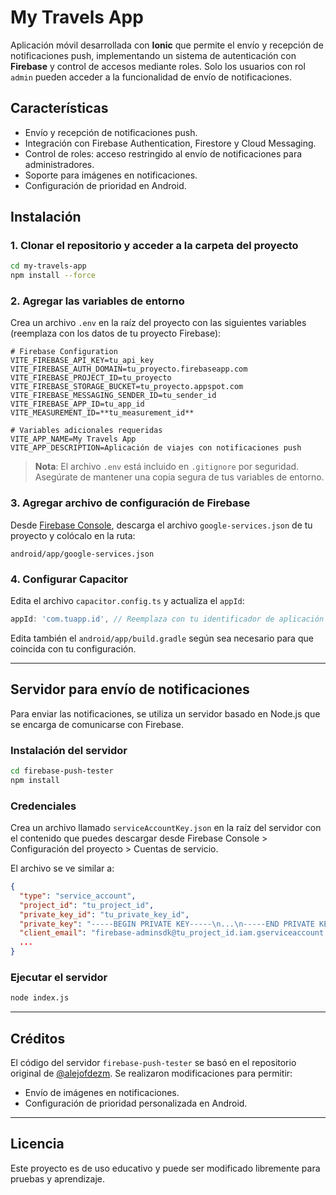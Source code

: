 # My Travels App

Aplicación móvil desarrollada con **Ionic** que permite el envío y recepción de notificaciones push, implementando un sistema de autenticación con **Firebase** y control de accesos mediante roles. Solo los usuarios con rol `admin` pueden acceder a la funcionalidad de envío de notificaciones.

## Características

- Envío y recepción de notificaciones push.
- Integración con Firebase Authentication, Firestore y Cloud Messaging.
- Control de roles: acceso restringido al envío de notificaciones para administradores.
- Soporte para imágenes en notificaciones.
- Configuración de prioridad en Android.

## Instalación

### 1. Clonar el repositorio y acceder a la carpeta del proyecto

```bash
cd my-travels-app
npm install --force
```

### 2. Agregar las variables de entorno

Crea un archivo `.env` en la raíz del proyecto con las siguientes variables (reemplaza con los datos de tu proyecto Firebase):

```**env**
# Firebase Configuration
VITE_FIREBASE_API_KEY=tu_api_key
VITE_FIREBASE_AUTH_DOMAIN=tu_proyecto.firebaseapp.com
VITE_FIREBASE_PROJECT_ID=tu_proyecto
VITE_FIREBASE_STORAGE_BUCKET=tu_proyecto.appspot.com
VITE_FIREBASE_MESSAGING_SENDER_ID=tu_sender_id
VITE_FIREBASE_APP_ID=tu_app_id
VITE_MEASUREMENT_ID=**tu_measurement_id**

# Variables adicionales requeridas
VITE_APP_NAME=My Travels App
VITE_APP_DESCRIPTION=Aplicación de viajes con notificaciones push
```

> **Nota**: El archivo `.env` está incluido en `.gitignore` por seguridad. Asegúrate de mantener una copia segura de tus variables de entorno.

### 3. Agregar archivo de configuración de Firebase

Desde [Firebase Console](https://console.firebase.google.com/), descarga el archivo `google-services.json` de tu proyecto y colócalo en la ruta:

```
android/app/google-services.json
```

### 4. Configurar Capacitor

Edita el archivo `capacitor.config.ts` y actualiza el `appId`:

```ts
appId: 'com.tuapp.id', // Reemplaza con tu identificador de aplicación
```

Edita también el `android/app/build.gradle` según sea necesario para que coincida con tu configuración.

---

## Servidor para envío de notificaciones

Para enviar las notificaciones, se utiliza un servidor basado en Node.js que se encarga de comunicarse con Firebase.

### Instalación del servidor

```bash
cd firebase-push-tester
npm install
```

### Credenciales

Crea un archivo llamado `serviceAccountKey.json` en la raíz del servidor con el contenido que puedes descargar desde Firebase Console > Configuración del proyecto > Cuentas de servicio.

El archivo se ve similar a:

```json
{
  "type": "service_account",
  "project_id": "tu_project_id",
  "private_key_id": "tu_private_key_id",
  "private_key": "-----BEGIN PRIVATE KEY-----\n...\n-----END PRIVATE KEY-----\n",
  "client_email": "firebase-adminsdk@tu_project_id.iam.gserviceaccount.com",
  ...
}
```

### Ejecutar el servidor

```bash
node index.js
```

---

## Créditos

El código del servidor `firebase-push-tester` se basó en el repositorio original de [@alejofdezm](https://github.com/alejofdezm). Se realizaron modificaciones para permitir:

- Envío de imágenes en notificaciones.
- Configuración de prioridad personalizada en Android.

---

## Licencia

Este proyecto es de uso educativo y puede ser modificado libremente para pruebas y aprendizaje.